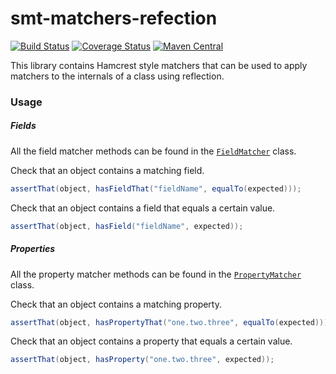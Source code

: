 <!---
Copyright 2015 Karl Bennett

Licensed under the Apache License, Version 2.0 (the "License");
you may not use this file except in compliance with the License.
You may obtain a copy of the License at

    http://www.apache.org/licenses/LICENSE-2.0

Unless required by applicable law or agreed to in writing, software
distributed under the License is distributed on an "AS IS" BASIS,
WITHOUT WARRANTIES OR CONDITIONS OF ANY KIND, either express or implied.
See the License for the specific language governing permissions and
limitations under the License.
-->
smt-matchers-refection
===========
[![Build Status](https://travis-ci.org/shiver-me-timbers/smt-matchers-parent.svg?branch=master)](https://travis-ci.org/shiver-me-timbers/smt-matchers-parent) [![Coverage Status](https://coveralls.io/repos/shiver-me-timbers/smt-matchers-parent/badge.svg?branch=master&service=github)](https://coveralls.io/github/shiver-me-timbers/smt-matchers-parent?branch=master) [![Maven Central](https://maven-badges.herokuapp.com/maven-central/com.github.shiver-me-timbers/smt-matchers-refection/badge.svg)](https://maven-badges.herokuapp.com/maven-central/com.github.shiver-me-timbers/smt-matchers-refection/)

This library contains Hamcrest style matchers that can be used to apply matchers to the internals of a class using
reflection.

### Usage

##### Fields

All the field matcher methods can be found in the
[`FieldMatcher`](src/main/java/shiver/me/timbers/matchers/FieldMatcher.java) class.

Check that an object contains a matching field.
```java
assertThat(object, hasFieldThat("fieldName", equalTo(expected)));
```

Check that an object contains a field that equals a certain value.
```java
assertThat(object, hasField("fieldName", expected));
```

##### Properties

All the property matcher methods can be found in the
[`PropertyMatcher`](src/main/java/shiver/me/timbers/matchers/PropertyMatcher.java) class.

Check that an object contains a matching property.
```java
assertThat(object, hasPropertyThat("one.two.three", equalTo(expected)));
```

Check that an object contains a property that equals a certain value.
```java
assertThat(object, hasProperty("one.two.three", expected));
```